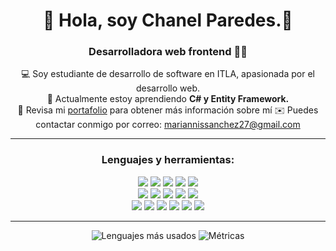 <h1 align="center"> 🌸 Hola, soy Chanel Paredes.🌸 </h1>
<h3 align="center">Desarrolladora web frontend 👩‍💻</h3>
<div align="center">
💻 Soy estudiante de desarrollo de software en ITLA, apasionada por el desarrollo web. <br>
🧩 Actualmente estoy aprendiendo <b> C# y Entity Framework. </b> <br>
🚀 Revisa mi <a href="https://chanelp.github.io/">portafolio</a> para obtener más información sobre mí
✉️ Puedes contactar conmigo por correo: <a href="mailto:mariannissanchez27@gmail.com">mariannissanchez27@gmail.com</a> <br>
<div>
  
<hr>
<h3 align="center"> Lenguajes y herramientas: </h3>
  
<div align="center">
  <img src = "https://img.shields.io/badge/typescript-%23007ACC.svg?style=for-the-badge&logo=typescript&logoColor=white">
  <img src = "https://img.shields.io/badge/javascript-%23323330.svg?style=for-the-badge&logo=javascript&logoColor=%23F7DF1E">
  <img src = "https://img.shields.io/badge/html5-%23E34F26.svg?style=for-the-badge&logo=html5&logoColor=white">
  <img src = "https://img.shields.io/badge/css3-%231572B6.svg?style=for-the-badge&logo=css3&logoColor=white">
  <img src = "https://img.shields.io/badge/angular-%23DD0031.svg?style=for-the-badge&logo=angular&logoColor=white">
</div>
  
<div align="center">
  <img src = "https://img.shields.io/badge/SASS-hotpink.svg?style=for-the-badge&logo=SASS&logoColor=white">
  <img src="https://img.shields.io/badge/bootstrap-%23563D7C.svg?style=for-the-badge&logo=bootstrap&logoColor=white">
  <img src="https://img.shields.io/badge/jQuery-0769AD?style=for-the-badge&logo=jquery&logoColor=white">
  <img src="https://img.shields.io/badge/c%23-%23239120.svg?style=for-the-badge&logo=c-sharp&logoColor=white">
  <img src="https://img.shields.io/badge/Microsoft%20SQL%20Sever-CC2927?style=for-the-badge&logo=microsoft%20sql%20server&logoColor=white">
</div>
  
<div align="center">
  <img src="https://img.shields.io/badge/Visual%20Studio%20Code-0078d7.svg?style=for-the-badge&logo=visual-studio-code&logoColor=white">
  <img src="https://img.shields.io/badge/git-%23F05033.svg?style=for-the-badge&logo=git&logoColor=white">
  <img src="https://img.shields.io/badge/firebase-%23039BE5.svg?style=for-the-badge&logo=firebase">
  <img src="https://img.shields.io/badge/github-%23121011.svg?style=for-the-badge&logo=github&logoColor=white">
  <img src="https://img.shields.io/badge/Trello-0052CC?style=for-the-badge&logo=trello&logoColor=white">
  <img src="https://img.shields.io/badge/Visual%20Studio-5C2D91.svg?style=for-the-badge&logo=visual-studio&logoColor=white">
</div>
  
  <hr>
<div align="center">
  <img src="https://github-readme-stats.vercel.app/api/top-langs/?username=chanelp&layout=compact" alt="Lenguajes más usados"/>
  <img src="https://github-readme-stats.vercel.app/api?username=chanelp&show_icons=true&theme=radical" alt="Métricas"/>
 </div>
  
  
 <!-- 
<div align="center">
<img src="https://raw.githubusercontent.com/devicons/devicon/master/icons/css3/css3-original-wordmark.svg" alt="css3" width="55" height="55"/><img src ="https://raw.githubusercontent.com/MarikIshtar007/MarikIshtar007/e8da1282aaddbc1eaac7ae98c871adf1728a6b08/images/html.svg" alt="html" width="45" height="45"/> <img src="https://raw.githubusercontent.com/MarikIshtar007/MarikIshtar007/e8da1282aaddbc1eaac7ae98c871adf1728a6b08/images/js.svg" alt="Javascript" width='45' height="45"/> <img src="https://upload.wikimedia.org/wikipedia/commons/thumb/c/cf/Angular_full_color_logo.svg/1200px-Angular_full_color_logo.svg.png" alt="Angular" width='60' height="60"/> <img src="https://camo.githubusercontent.com/c38bf4a44750bd9b576a2259a5074dd277d63f0a412b5b1f31f54e516711ef5b/687474703a2f2f736173732d6c616e672e636f6d2f6173736574732f696d672f7374796c6567756964652f7365616c2d636f6c6f722d61656630333534632e706e67" alt="Sass" width='50' height="50"/> <img src="https://www.tutorialsteacher.com/Content/images/home/typescript.svg" alt="Typescript" width='50' height="50"/> 
<img src="https://learn.microsoft.com/dotnet/media/dotnet-logo.png" alt="Net" width='50' height="50"/><img src="https://symbols.getvecta.com/stencil_28/61_sql-database-generic.90b41636a8.svg" alt="SQL" width='50' height="50"/> <img src="https://raw.githubusercontent.com/MarikIshtar007/MarikIshtar007/e8da1282aaddbc1eaac7ae98c871adf1728a6b08/images/bootstrap.svg" alt="Boostrap" width='50' height="50"/> <img src="https://raw.githubusercontent.com/MarikIshtar007/MarikIshtar007/e8da1282aaddbc1eaac7ae98c871adf1728a6b08/images/git.svg" alt="Git" width='50' height="50"/> <img src="https://cdn-icons-png.flaticon.com/512/5968/5968705.png" alt="Figma" width='50' height="50"/> 
</div>
-->
  
<!--
**Chanelp/Chanelp** is a ✨ _special_ ✨ repository because its `README.md` (this file) appears on your GitHub profile.

Here are some ideas to get you started:

- 🔭 I’m currently working on ...
- 🌱 I’m currently learning ...
- 👯 I’m looking to collaborate on ...
- 🤔 I’m looking for help with ...
- 💬 Ask me about ...
- 📫 How to reach me: ...
- 😄 Pronouns: ...
- ⚡ Fun fact: ...
-->
